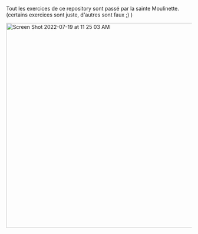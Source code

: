 Tout les exercices de ce repository sont passé par la sainte Moulinette. (certains exercices sont juste, d'autres sont faux ;) )

<img width="556" alt="Screen Shot 2022-07-19 at 11 25 03 AM" src="https://user-images.githubusercontent.com/109721611/180368997-a8d93fe5-2ab2-41fa-9c1f-71e7f1f64e87.png">

